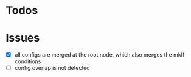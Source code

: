 # Todos

# Issues

- [x] all configs are merged at the root node, which also merges the mkIf conditions
- [ ] config overlap is not detected
